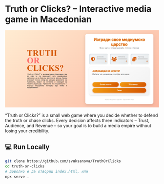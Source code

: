 # Truth or Clicks? – Interactive media game in Macedonian

![Screenshot of the game](image/projectImage.png)

“Truth or Clicks?” is a small web game where you decide whether to defend the truth or chase clicks. 
Every decision affects three indicators – Trust, Audience, and Revenue – so your goal is to build a media empire without losing your credibility.




## 💻 Run Locally

```bash
git clone https://github.com/svuksanova/TruthOrClicks
cd truth-or-clicks
# доволно е да отвориш index.html, или
npx serve .

